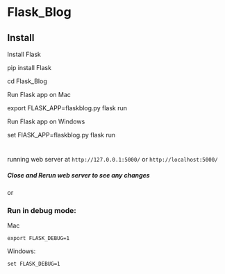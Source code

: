 # Flask_Blog


## Install

Install Flask

pip install Flask

cd Flask_Blog


Run Flask app on Mac

export FLASK_APP=flaskblog.py
flask run

Run Flask app on Windows

set FlASK_APP=flaskblog.py
flask run

#
# 
# 

running web server at `http://127.0.0.1:5000/` or `http://localhost:5000/`


##### Close and Rerun web server to see any changes

or

### Run in debug mode:

Mac
``` 
export FLASK_DEBUG=1
```
Windows:
``` 
set FLASK_DEBUG=1
```


